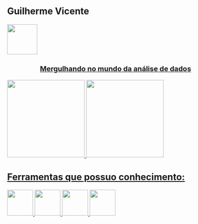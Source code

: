 ## Guilherme Vicente
<img src="https://cdn.jsdelivr.net/gh/devicons/devicon/icons/linkedin/linkedin-original.svg" width="70" height="70" />
          
<a href="https://www.linkedin.com/in/guilhermevicentecp/" target="_blank"> <h3 align="center"> Mergulhando no mundo da análise de dados</h3>


<div>
<a href="https://github.com/guilhermevicente11">
<img height="180em" src="https://github-readme-stats.vercel.app/api/top-langs/?username=guilhermevicente11&layout=compact&langs_count=7&theme=dracula"/>
<img height="180em" src="https://github-readme-stats.vercel.app/api?username=guilhermevicente11&show_icons=true&theme=dracula&include_all_commits=true&count_private=true"/>
</div>

## Ferramentas que possuo conhecimento:

<img src="https://cdn.jsdelivr.net/gh/devicons/devicon/icons/pandas/pandas-original.svg" width="60" height="60" /> <img src="https://cdn.jsdelivr.net/gh/devicons/devicon/icons/python/python-original.svg" width="60" height="60" /> <img src="https://cdn.jsdelivr.net/gh/devicons/devicon/icons/mysql/mysql-original.svg" width="60" height="60" /> <img src="https://seaborn.pydata.org/_images/logo-wide-lightbg.svg" width="60" height="60" />

